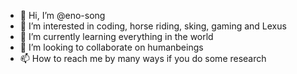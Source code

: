 - 👋 Hi, I’m @eno-song
- 👀 I’m interested in coding, horse riding, sking, gaming and Lexus 
- 🌱 I’m currently learning everything in the world
- 💞️ I’m looking to collaborate on humanbeings
- 📫 How to reach me by many ways if you do some research

<!---
eno-song/eno-song is a ✨ special ✨ repository because its `README.md` (this file) appears on your GitHub profile.
You can click the Preview link to take a look at your changes.
--->
